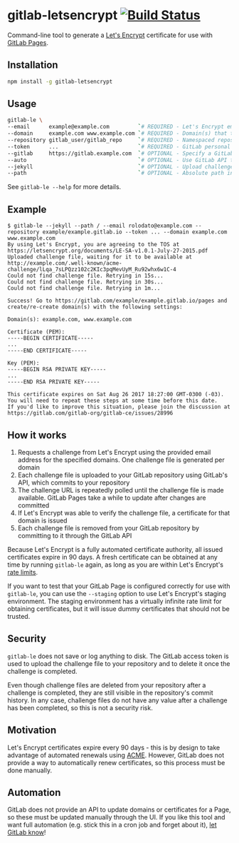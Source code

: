 # gitlab-letsencrypt [![Build Status](https://travis-ci.org/rolodato/gitlab-letsencrypt.svg?branch=master)](https://travis-ci.org/rolodato/gitlab-letsencrypt)

Command-line tool to generate a [Let's Encrypt](https://letsencrypt.org) certificate for use with [GitLab Pages](https://pages.gitlab.io/).

## Installation

```sh
npm install -g gitlab-letsencrypt
```

## Usage

```sh
gitlab-le \
--email      example@example.com         `# REQUIRED - Let's Encrypt email address` \
--domain     example.com www.example.com `# REQUIRED - Domain(s) that the cert will be issued for (separated by spaces)` \
--repository gitlab_user/gitlab_repo     `# REQUIRED - Namespaced repository identifier` \
--token      ...                         `# REQUIRED - GitLab personal access token, see https://gitlab.com/profile/personal_access_tokens` \
--gitlab     https://gitlab.example.com  `# OPTIONAL - Specify a GitLab instance` \
--auto                                   `# OPTIONAL - Use GitLab API to set certificate` \
--jekyll                                 `# OPTIONAL - Upload challenge files with a Jekyll-compatible YAML front matter` \
--path                                   `# OPTIONAL - Absolute path in your repository where challenge files should be uploaded`
```

See `gitlab-le --help` for more details.

## Example

```
$ gitlab-le --jekyll --path / --email rolodato@example.com --repository example/example.gitlab.io --token ... --domain example.com www.example.com
By using Let's Encrypt, you are agreeing to the TOS at https://letsencrypt.org/documents/LE-SA-v1.0.1-July-27-2015.pdf
Uploaded challenge file, waiting for it to be available at http://example.com/.well-known/acme-challenge/lLqa_7sLPQzz102c2KIc3pqMevUyM_Ru92whx6w1C-4
Could not find challenge file. Retrying in 15s...
Could not find challenge file. Retrying in 30s...
Could not find challenge file. Retrying in 1m...

Success! Go to https://gitlab.com/example/example.gitlab.io/pages and create/re-create domain(s) with the following settings:

Domain(s): example.com, www.example.com

Certificate (PEM):
-----BEGIN CERTIFICATE-----
...
-----END CERTIFICATE-----

Key (PEM):
-----BEGIN RSA PRIVATE KEY-----
...
-----END RSA PRIVATE KEY-----

This certificate expires on Sat Aug 26 2017 18:27:00 GMT-0300 (-03). You will need to repeat these steps at some time before this date.
If you'd like to improve this situation, please join the discussion at https://gitlab.com/gitlab-org/gitlab-ce/issues/28996
```

## How it works

1. Requests a challenge from Let's Encrypt using the provided email address for the specified domains. One challenge file is generated per domain
2. Each challenge file is uploaded to your GitLab repository using GitLab's API, which commits to your repository
3. The challenge URL is repeatedly polled until the challenge file is made available. GitLab Pages take a while to update after changes are committed
4. If Let's Encrypt was able to verify the challenge file, a certificate for that domain is issued
5. Each challenge file is removed from your GitLab repository by committing to it through the GitLab API

Because Let's Encrypt is a fully automated certificate authority, all issued certificates expire in 90 days.
A fresh certificate can be obtained at any time by running `gitlab-le` again, as long as you are within Let's Encrypt's [rate limits](https://letsencrypt.org/docs/rate-limits/).

If you want to test that your GitLab Page is configured correctly for use with `gitlab-le`, you can use the `--staging` option to use Let's Encrypt's staging environment.
The staging environment has a virtually infinite rate limit for obtaining certificates, but it will issue dummy certificates that should not be trusted.

## Security

`gitlab-le` does not save or log anything to disk.
The GitLab access token is used to upload the challenge file to your repository and to delete it once the challenge is completed.

Even though challenge files are deleted from your repository after a challenge is completed, they are still visible in the repository's commit history.
In any case, challenge files do not have any value after a challenge has been completed, so this is not a security risk.

## Motivation

Let's Encrypt certificates expire every 90 days - this is by design to take advantage of automated renewals using [ACME](https://tools.ietf.org/html/draft-ietf-acme-acme-01).
However, GitLab does not provide a way to automatically renew certificates, so this process must be done manually.

## Automation

GitLab does not provide an API to update domains or certificates for a Page, so these must be updated manually through the UI.
If you like this tool and want full automation (e.g. stick this in a cron job and forget about it), [let GitLab know](https://gitlab.com/gitlab-org/gitlab-ce/issues/23000)!
